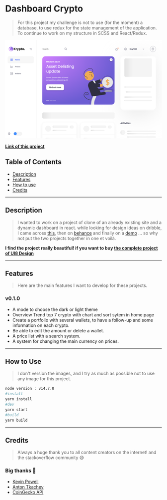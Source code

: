# Dashboard Crypto
> For this project my challenge is not to use (for the moment) a database,
> to use redux for the state management of the application. To continue to work on my structure in SCSS and React/Redux.

![screenshot](/screenshot.png)

**[Link of this project](https://dashboard-crypto.vercel.app)**

## Table of Contents

- [Description](#description)
- [Features](#features)
- [How to use](#How-to-Use)
- [Credits](#credits)

---

## Description
> I wanted to work on a project of clone of an already existing site and a dynamic dashboard in react. while looking for design ideas on dribble, I came across [this](https://dribbble.com/shots/14742262-Unity-Dashboard-Kit-Exchange), then on [behance](https://www.behance.net/gallery/109404525/Unity-Dashboard-Kit-Exchange) and finally on a [demo](https://ui8-unity-exchange.herokuapp.com/) ... so why not put the two projects together in one et voilà.

**I find the project really beautiful! if you want to buy [the complete project of UI8 Design](https://ui8.net/ui8/products/unity-dashboard-kit--exchange)**

---

## Features
> Here are the main features I want to develop for these projects.

### v0.1.0

- A mode to choose the dark or light theme
- Overview Trend top 7 crypto with chart and sort sytem in home page
- Create a portfolio with several wallets, to have a follow-up and some information on each crypto.
- Be able to edit the amount or delete a wallet.
- A price list with a search system.
- A system for changing the main currency on prices.

---

## How to Use
>I don't version the images, and I try as much as possible not to use any image for this project.

```bash
node version : v14.7.0
#install
yarn install
#dev
yarn start
#build
yarn build
```
---

## Credits
> Always a huge thank you to all content creators on the internet! and the stackoverflow community 😅

### Big thanks 🙌

- [Kevin Powell](https://www.youtube.com/channel/UCJZv4d5rbIKd4QHMPkcABCw)
- [Anton Tkachev](https://dribbble.com/keeplegend)
- [CoinGecko API](https://www.coingecko.com/api/documentations/v3#/)